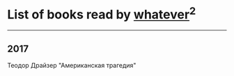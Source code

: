 # List of books read by [whatever](https://www.facebook.com/app_scoped_user_id/2004720323142248/)<sup>2</sup>
---

## 2017

Теодор Драйзер "Американская трагедия"






